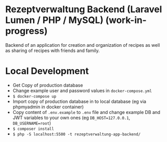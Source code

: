 # Rezeptverwaltung Backend (Laravel Lumen / PHP / MySQL) (work-in-progress)
Backend of an application for creation and organization of recipes as well as sharing of recipes with friends and family. 

# Local Development
- Get Copy of production database
- Change example user and password values in `docker-compose.yml`
- `$ docker-compose up`
- Import copy of production database in to local database (eg via phpmyadmin in docker container)
- Copy content of `.env.example` to `.env` file and change example DB and JWT variables to your own ones (eg `DB_HOST=127.0.0.1`, `DB_USERNAME=root`)
- `$ composer install`
- `$ php -S localhost:5500 -t rezeptverwaltung-app-backend/`
